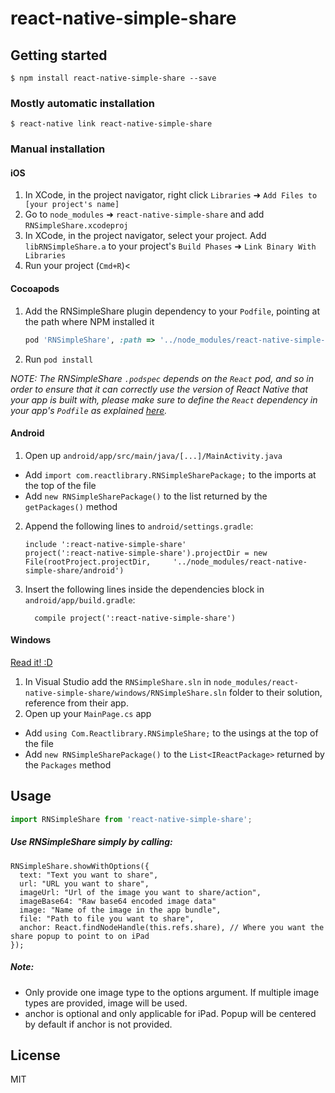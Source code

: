 
# react-native-simple-share

## Getting started

`$ npm install react-native-simple-share --save`

### Mostly automatic installation

`$ react-native link react-native-simple-share`

### Manual installation


#### iOS

1. In XCode, in the project navigator, right click `Libraries` ➜ `Add Files to [your project's name]`
2. Go to `node_modules` ➜ `react-native-simple-share` and add `RNSimpleShare.xcodeproj`
3. In XCode, in the project navigator, select your project. Add `libRNSimpleShare.a` to your project's `Build Phases` ➜ `Link Binary With Libraries`
4. Run your project (`Cmd+R`)<

#### Cocoapods

1. Add the RNSimpleShare plugin dependency to your `Podfile`, pointing at the path where NPM installed it

    ```ruby
    pod 'RNSimpleShare', :path => '../node_modules/react-native-simple-share'
    ```

2. Run `pod install`

*NOTE: The RNSimpleShare `.podspec` depends on the `React` pod, and so in order to ensure that it can correctly use the version of React Native that your app is built with, please make sure to define the `React` dependency in your app's `Podfile` as explained [here](https://facebook.github.io/react-native/docs/integration-with-existing-apps.html#podfile).*


#### Android

1. Open up `android/app/src/main/java/[...]/MainActivity.java`
  - Add `import com.reactlibrary.RNSimpleSharePackage;` to the imports at the top of the file
  - Add `new RNSimpleSharePackage()` to the list returned by the `getPackages()` method
2. Append the following lines to `android/settings.gradle`:
  	```
  	include ':react-native-simple-share'
  	project(':react-native-simple-share').projectDir = new File(rootProject.projectDir, 	'../node_modules/react-native-simple-share/android')
  	```
3. Insert the following lines inside the dependencies block in `android/app/build.gradle`:
  	```
      compile project(':react-native-simple-share')
  	```

#### Windows
[Read it! :D](https://github.com/ReactWindows/react-native)

1. In Visual Studio add the `RNSimpleShare.sln` in `node_modules/react-native-simple-share/windows/RNSimpleShare.sln` folder to their solution, reference from their app.
2. Open up your `MainPage.cs` app
  - Add `using Com.Reactlibrary.RNSimpleShare;` to the usings at the top of the file
  - Add `new RNSimpleSharePackage()` to the `List<IReactPackage>` returned by the `Packages` method

## Usage
```javascript
import RNSimpleShare from 'react-native-simple-share';
```

##### Use RNSimpleShare simply by calling:

    RNSimpleShare.showWithOptions({
      text: "Text you want to share",
      url: "URL you want to share",
      imageUrl: "Url of the image you want to share/action",
      imageBase64: "Raw base64 encoded image data"
      image: "Name of the image in the app bundle",
      file: "Path to file you want to share",
      anchor: React.findNodeHandle(this.refs.share), // Where you want the share popup to point to on iPad
    });

##### Note:
- Only provide one image type to the options argument. If multiple image types are provided, image will be used.
- anchor is optional and only applicable for iPad. Popup will be centered by default if anchor is not provided.


## License

MIT
